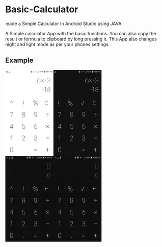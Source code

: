 # Basic-Calculator
made a Simple Calculator in Android Studio using JAVA

A Simple calculator App with the basic functions.
You can also copy the result or formula to clipboard by long pressing it.
This App also changes night and light mode as per your phones settings.

## Example
<div style="display:flex;">
<img alt="App image" src="Example/lightmode.jpeg" width="30%">
<img alt="App image" src="Example/darkmode.jpeg" width="30%">
</div>
<div style="display:flex;">
<img alt="App image" src="Example/example_1.gif" width="30%">
<img alt="App image" src="Example/example_2.gif" width="30%">
</div>
